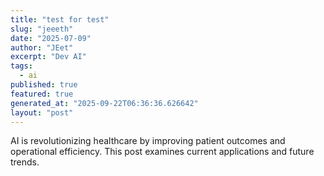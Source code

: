 ```yaml
---
title: "test for test"
slug: "jeeeth"
date: "2025-07-09"
author: "JEet"
excerpt: "Dev AI"
tags:
  - ai
published: true
featured: true
generated_at: "2025-09-22T06:36:36.626642"
layout: "post"
---
```


AI is revolutionizing healthcare by improving patient outcomes and operational efficiency. This post examines current applications and future trends.
